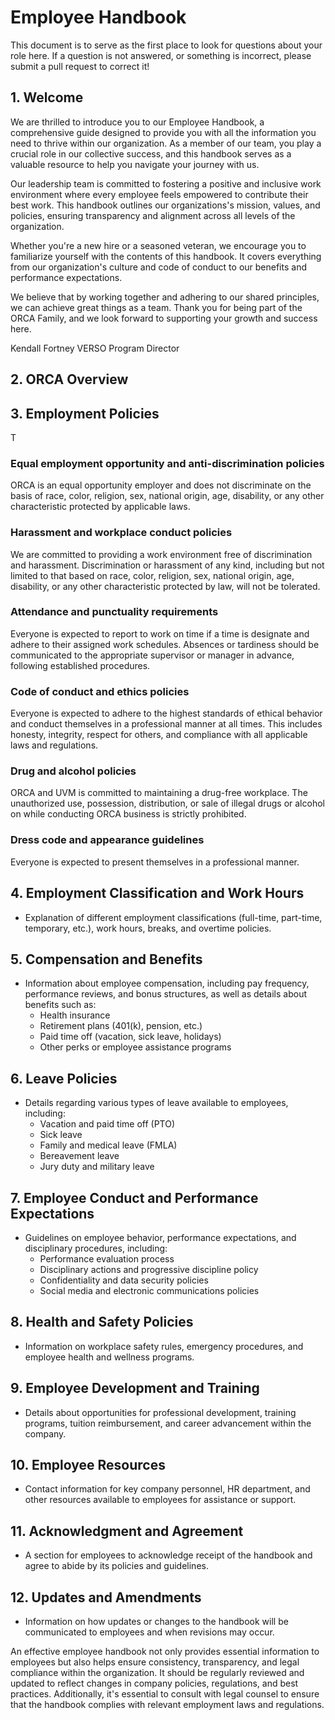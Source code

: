 
# Employee Handbook

This document is to serve as the first place to look for questions about your role here. If a question is not answered, or something is incorrect, please submit a pull request to correct it!

## 1. Welcome
We are thrilled to introduce you to our Employee Handbook, a comprehensive guide designed to provide you with all the information you need to thrive within our organization. As a member of our team, you play a crucial role in our collective success, and this handbook serves as a valuable resource to help you navigate your journey with us.

Our leadership team is committed to fostering a positive and inclusive work environment where every employee feels empowered to contribute their best work. This handbook outlines our organizations's mission, values, and policies, ensuring transparency and alignment across all levels of the organization.

Whether you're a new hire or a seasoned veteran, we encourage you to familiarize yourself with the contents of this handbook. It covers everything from our organization's culture and code of conduct to our benefits and performance expectations.

We believe that by working together and adhering to our shared principles, we can achieve great things as a team. Thank you for being part of the ORCA Family, and we look forward to supporting your growth and success here.

Kendall Fortney
VERSO Program Director

## 2. ORCA Overview

## 3. Employment Policies
T
### Equal employment opportunity and anti-discrimination policies
ORCA is an equal opportunity employer and does not discriminate on the basis of race, color, religion, sex, national origin, age, disability, or any other characteristic protected by applicable laws.
### Harassment and workplace conduct policies
We are committed to providing a work environment free of discrimination and harassment. Discrimination or harassment of any kind, including but not limited to that based on race, color, religion, sex, national origin, age, disability, or any other characteristic protected by law, will not be tolerated.
### Attendance and punctuality requirements
Everyone is expected to report to work on time if a time is designate and adhere to their assigned work schedules. Absences or tardiness should be communicated to the appropriate supervisor or manager in advance, following established procedures.
### Code of conduct and ethics policies
Everyone is expected to adhere to the highest standards of ethical behavior and conduct themselves in a professional manner at all times. This includes honesty, integrity, respect for others, and compliance with all applicable laws and regulations.
### Drug and alcohol policies
ORCA and UVM is committed to maintaining a drug-free workplace. The unauthorized use, possession, distribution, or sale of illegal drugs or alcohol on while conducting ORCA business is strictly prohibited.
### Dress code and appearance guidelines
Everyone is expected to present themselves in a professional manner.

## 4. Employment Classification and Work Hours
   - Explanation of different employment classifications (full-time, part-time, temporary, etc.), work hours, breaks, and overtime policies.

## 5. Compensation and Benefits
   - Information about employee compensation, including pay frequency, performance reviews, and bonus structures, as well as details about benefits such as:
     - Health insurance
     - Retirement plans (401(k), pension, etc.)
     - Paid time off (vacation, sick leave, holidays)
     - Other perks or employee assistance programs

## 6. Leave Policies
   - Details regarding various types of leave available to employees, including:
     - Vacation and paid time off (PTO)
     - Sick leave
     - Family and medical leave (FMLA)
     - Bereavement leave
     - Jury duty and military leave

## 7. Employee Conduct and Performance Expectations
   - Guidelines on employee behavior, performance expectations, and disciplinary procedures, including:
     - Performance evaluation process
     - Disciplinary actions and progressive discipline policy
     - Confidentiality and data security policies
     - Social media and electronic communications policies

## 8. Health and Safety Policies
   - Information on workplace safety rules, emergency procedures, and employee health and wellness programs.

## 9. Employee Development and Training
   - Details about opportunities for professional development, training programs, tuition reimbursement, and career advancement within the company.

## 10. Employee Resources
   - Contact information for key company personnel, HR department, and other resources available to employees for assistance or support.

## 11. Acknowledgment and Agreement
   - A section for employees to acknowledge receipt of the handbook and agree to abide by its policies and guidelines.

## 12. Updates and Amendments
   - Information on how updates or changes to the handbook will be communicated to employees and when revisions may occur.

An effective employee handbook not only provides essential information to employees but also helps ensure consistency, transparency, and legal compliance within the organization. It should be regularly reviewed and updated to reflect changes in company policies, regulations, and best practices. Additionally, it's essential to consult with legal counsel to ensure that the handbook complies with relevant employment laws and regulations.
